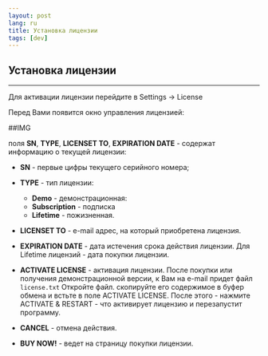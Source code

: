 ```yaml
---
layout: post
lang: ru
title: Установка лицензии
tags: [dev]
---
```


## Установка лицензии

---

<!-- more -->

Для активации лицензии перейдите в Settings -> License  

Перед Вами появится окно управления лицензией:  

##IMG

поля **SN**, **TYPE**, **LICENSET TO**, **EXPIRATION DATE** - содержат информацию о текущей лицензии:

- **SN** - первые цифры текущего серийного номера;
- **TYPE** - тип лицензии:
   - **Demo** - демонстрационная:
   - **Subscription** - подписка 
   - **Lifetime** - пожизненная. 
- **LICENSET TO** - e-mail адрес, на который приобретена лицензия.
- **EXPIRATION DATE** - дата истечения срока действия лицензии. Для Lifetime лицензий - дата покупки лицензии.

- **ACTIVATE LICENSE** - активация лицензии.
После покупки или получения демонстрационной версии, к Вам на e-mail придет файл `license.txt`
Откройте файл. скопируйте его содержимое в буфер обмена и встьте в поле ACTIVATE LICENSE.
После этого - нажмите ACTIVATE & RESTART - что активирует лицензию и перезапустит программу.

- **CANCEL** - отмена действия.
- **BUY NOW!** - ведет на страницу покупки лицензии. 
